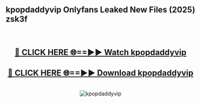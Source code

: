<h2>kpopdaddyvip Onlyfans Leaked New Files (2025) zsk3f</h2>
<br>
<div align="center">
<h2><a href="https://mediafiles.top/kpopdaddyvip&ref=git" rel="nofollow">🔴 CLICK HERE 🌐==►► Watch kpopdaddyvip</a></h2>
<h2><a href="https://mediafiles.top/kpopdaddyvip&ref=git" rel="nofollow">🔴 CLICK HERE 🌐==►► Download kpopdaddyvip</a></h2>
<br>
<a href="https://mediafiles.top/kpopdaddyvip&ref=git" rel="nofollow" data-target="animated-image.originalLink"><img src="https://i.ibb.co.com/xMMVF88/686577567.gif" alt="kpopdaddyvip" style="max-width: 100%; display: inline-block;" data-target="animated-image.originalImage"></a>
</div>
<br>
<br>